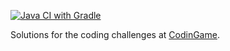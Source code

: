 [![Java CI with Gradle](https://github.com/fritaly/codingame/actions/workflows/gradle.yml/badge.svg)](https://github.com/fritaly/codingame/actions/workflows/gradle.yml)

Solutions for the coding challenges at [CodinGame](https://www.codingame.com/).
